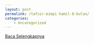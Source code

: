 ```yaml
---
layout: post
permalink: /tafsir-mimpi-hamil-8-bulan/
categories:
    - Uncategorized
---
```


[Baca Selengkapnya](/02)